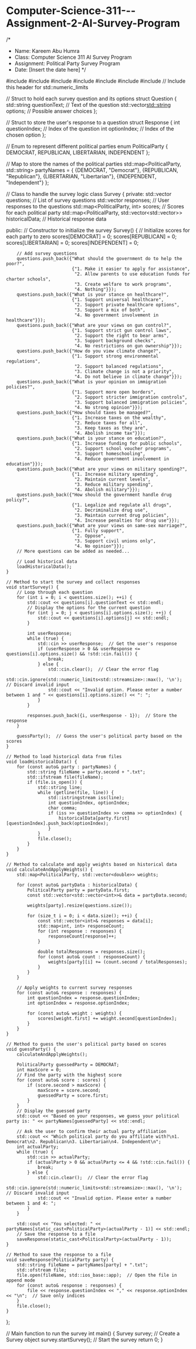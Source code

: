 # Computer-Science-311---Assignment-2-AI-Survey-Program
/*
 * Name: Kareem Abu Humra
 * Class: Computer Science 311 AI Survey Program
 * Assignment: Political Party Survey Program
 * Date: [Insert the date here]
 */

#include <iostream>
#include <vector>
#include <string>
#include <map>
#include <fstream>
#include <sstream>
#include <limits>  // Include this header for std::numeric_limits

// Struct to hold each survey question and its options
struct Question {
    std::string questionText;  // Text of the question
    std::vector<std::string> options;  // Possible answer choices
};

// Struct to store the user's response to a question
struct Response {
    int questionIndex;  // Index of the question
    int optionIndex;  // Index of the chosen option
};

// Enum to represent different political parties
enum PoliticalParty { DEMOCRAT, REPUBLICAN, LIBERTARIAN, INDEPENDENT };

// Map to store the names of the political parties
std::map<PoliticalParty, std::string> partyNames = {
    {DEMOCRAT, "Democrat"},
    {REPUBLICAN, "Republican"},
    {LIBERTARIAN, "Libertarian"},
    {INDEPENDENT, "Independent"}
};

// Class to handle the survey logic
class Survey {
private:
    std::vector<Question> questions;  // List of survey questions
    std::vector<Response> responses;  // User responses to the questions
    std::map<PoliticalParty, int> scores;  // Scores for each political party
    std::map<PoliticalParty, std::vector<std::vector<int>>> historicalData;  // Historical response data

public:
    // Constructor to initialize the survey
    Survey() {
        // Initialize scores for each party to zero
        scores[DEMOCRAT] = 0;
        scores[REPUBLICAN] = 0;
        scores[LIBERTARIAN] = 0;
        scores[INDEPENDENT] = 0;

        // Add survey questions
        questions.push_back({"What should the government do to help the poor?",
                             {"1. Make it easier to apply for assistance",
                              "2. Allow parents to use education funds for charter schools",
                              "3. Create welfare to work programs",
                              "4. Nothing"}});
        questions.push_back({"What is your stance on healthcare?",
                             {"1. Support universal healthcare",
                              "2. Support private healthcare options",
                              "3. Support a mix of both",
                              "4. No government involvement in healthcare"}});
        questions.push_back({"What are your views on gun control?",
                             {"1. Support strict gun control laws",
                              "2. Support the right to bear arms",
                              "3. Support background checks",
                              "4. No restrictions on gun ownership"}});
        questions.push_back({"How do you view climate change?",
                             {"1. Support strong environmental regulations",
                              "2. Support balanced regulations",
                              "3. Climate change is not a priority",
                              "4. Do not believe in climate change"}});
        questions.push_back({"What is your opinion on immigration policies?",
                             {"1. Support more open borders",
                              "2. Support stricter immigration controls",
                              "3. Support balanced immigration policies",
                              "4. No strong opinion"}});
        questions.push_back({"How should taxes be managed?",
                             {"1. Increase taxes on the wealthy",
                              "2. Reduce taxes for all",
                              "3. Keep taxes as they are",
                              "4. Abolish income tax"}});
        questions.push_back({"What is your stance on education?",
                             {"1. Increase funding for public schools",
                              "2. Support school voucher programs",
                              "3. Support homeschooling",
                              "4. Reduce government involvement in education"}});
        questions.push_back({"What are your views on military spending?",
                             {"1. Increase military spending",
                              "2. Maintain current levels",
                              "3. Reduce military spending",
                              "4. Abolish military"}});
        questions.push_back({"How should the government handle drug policy?",
                             {"1. Legalize and regulate all drugs",
                              "2. Decriminalize drug use",
                              "3. Maintain current drug policies",
                              "4. Increase penalties for drug use"}});
        questions.push_back({"What are your views on same-sex marriage?",
                             {"1. Fully support",
                              "2. Oppose",
                              "3. Support civil unions only",
                              "4. No opinion"}});
        // More questions can be added as needed...

        // Load historical data
        loadHistoricalData();
    }

    // Method to start the survey and collect responses
    void startSurvey() {
        // Loop through each question
        for (int i = 0; i < questions.size(); ++i) {
            std::cout << questions[i].questionText << std::endl;
            // Display the options for the current question
            for (int j = 0; j < questions[i].options.size(); ++j) {
                std::cout << questions[i].options[j] << std::endl;
            }

            int userResponse;
            while (true) {
                std::cin >> userResponse;  // Get the user's response
                if (userResponse > 0 && userResponse <= questions[i].options.size() && !std::cin.fail()) {
                    break;
                } else {
                    std::cin.clear();  // Clear the error flag
                    std::cin.ignore(std::numeric_limits<std::streamsize>::max(), '\n');  // Discard invalid input
                    std::cout << "Invalid option. Please enter a number between 1 and " << questions[i].options.size() << ": ";
                }
            }

            responses.push_back({i, userResponse - 1});  // Store the response
        }

        guessParty();  // Guess the user's political party based on the scores
    }

    // Method to load historical data from files
    void loadHistoricalData() {
        for (const auto& party : partyNames) {
            std::string fileName = party.second + ".txt";
            std::ifstream file(fileName);
            if (file.is_open()) {
                std::string line;
                while (getline(file, line)) {
                    std::istringstream iss(line);
                    int questionIndex, optionIndex;
                    char comma;
                    if (iss >> questionIndex >> comma >> optionIndex) {
                        historicalData[party.first][questionIndex].push_back(optionIndex);
                    }
                }
                file.close();
            }
        }
    }

    // Method to calculate and apply weights based on historical data
    void calculateAndApplyWeights() {
        std::map<PoliticalParty, std::vector<double>> weights;

        for (const auto& partyData : historicalData) {
            PoliticalParty party = partyData.first;
            const std::vector<std::vector<int>>& data = partyData.second;

            weights[party].resize(questions.size());

            for (size_t i = 0; i < data.size(); ++i) {
                const std::vector<int>& responses = data[i];
                std::map<int, int> responseCount;
                for (int response : responses) {
                    responseCount[response]++;
                }

                double totalResponses = responses.size();
                for (const auto& count : responseCount) {
                    weights[party][i] += (count.second / totalResponses);
                }
            }
        }

        // Apply weights to current survey responses
        for (const auto& response : responses) {
            int questionIndex = response.questionIndex;
            int optionIndex = response.optionIndex;

            for (const auto& weight : weights) {
                scores[weight.first] += weight.second[questionIndex];
            }
        }
    }

    // Method to guess the user's political party based on scores
    void guessParty() {
        calculateAndApplyWeights();

        PoliticalParty guessedParty = DEMOCRAT;
        int maxScore = 0;
        // Find the party with the highest score
        for (const auto& score : scores) {
            if (score.second > maxScore) {
                maxScore = score.second;
                guessedParty = score.first;
            }
        }
        // Display the guessed party
        std::cout << "Based on your responses, we guess your political party is: " << partyNames[guessedParty] << std::endl;

        // Ask the user to confirm their actual party affiliation
        std::cout << "Which political party do you affiliate with?\n1. Democrat\n2. Republican\n3. Libertarian\n4. Independent\n";
        int actualParty;
        while (true) {
            std::cin >> actualParty;
            if (actualParty > 0 && actualParty <= 4 && !std::cin.fail()) {
                break;
            } else {
                std::cin.clear();  // Clear the error flag
                std::cin.ignore(std::numeric_limits<std::streamsize>::max(), '\n');  // Discard invalid input
                std::cout << "Invalid option. Please enter a number between 1 and 4: ";
            }
        }

        std::cout << "You selected: " << partyNames[static_cast<PoliticalParty>(actualParty - 1)] << std::endl;
        // Save the response to a file
        saveResponse(static_cast<PoliticalParty>(actualParty - 1));
    }

    // Method to save the response to a file
    void saveResponse(PoliticalParty party) {
        std::string fileName = partyNames[party] + ".txt";
        std::ofstream file;
        file.open(fileName, std::ios_base::app);  // Open the file in append mode
        for (const auto& response : responses) {
            file << response.questionIndex << "," << response.optionIndex << "\n";  // Save only indices
        }
        file.close();
    }
};

// Main function to run the survey
int main() {
    Survey survey;  // Create a Survey object
    survey.startSurvey();  // Start the survey
    return 0;
}
